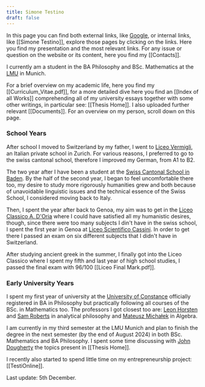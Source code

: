```yaml
---
title: Simone Testino
draft: false
---
```

In this page you can find both external links, like [Google](https://www.google.com), or internal links, like [[Simone Testino]], explore those pages by clicking on the links. Here you find my presentation and the most relevant links. For any issue or question on the website or its content, here you find my [[Contacts]].

I currently am a student in the BA Philosophy and BSc. Mathematics at the [LMU](https://www.lmu.de/en/) in Munich. 

For a brief overview on my academic life, here you find my [[Curriculum_Vitae.pdf]], for a more detailed dive here you find an [[Index of all Works]] comprehending all of my university essays together with some other writings, in particular see: [[Thesis Home]]. I also uploaded further relevant [[Documents]]. For an overview on my person, scroll down on this page.
### School Years
After school I moved to Switzerland by my father, I went to [Liceo Vermigli](http://liceo-vermigli.com/), an Italian private school in Zurich. For various reasons, I preferred to go to the swiss cantonal school, therefore I improved my German, from A1 to B2.

The two year after I have been a student at the [Swiss Cantonal School in Baden](https://www.kanti-baden.ch/). By the half of the second year, I began to feel uncomfortable there too, my desire to study more rigorously humanities grew and both because of unavoidable linguistic issues and the technical essence of the Swiss School, I considered moving back to Italy.

Then, I spent the year after back to Genoa, my aim was to get in the [Liceo Classico A. D'Oria](https://liceodoria.edu.it/) where I could have satisfied all my humanistic desires, though, since there were too many subjects I din't have in the swiss school, I spent the first year in Genoa at [Liceo Scientifico Cassini](https://www.liceocassini.it/). In order to get there I passed an exam on six different subjects that I didn't have in Switzerland.

After studying ancient greek in the summer, I finally got into the Liceo Classico where I spent my fifth and last year of high school studies, I passed the final exam with 96/100 [[Liceo Final Mark.pdf]].
### Early University Years
I spent my first year of university at the [University of Constance](https://www.uni-konstanz.de/) officially registered in BA in Philosophy but practically following all courses of the BSc. in Mathematics too. The professors I got closest too are: [Leon Horsten](https://www.philosophie.uni-konstanz.de/horsten/leon-horsten/) and [Sam Roberts](https://www.philosophie.uni-konstanz.de/en/ag-leon-horsten/members-of-the-ag-horsten/academic-staff/sam-roberts/) in analytical philosophy and [Mateusz Michałek](https://www.mathematik.uni-konstanz.de/working-group-real-geometry-and-algebra/prof-dr-mateusz-michalek/) in Algebra.

I am currently in my third semester at the LMU Munich and plan to finish the degree in the next semester (by the end of August 2024) in both BSc. Mathematics and BA Philosophy. I spent some time discussing with [John Dougherty](https://www.mcmp.philosophie.uni-muenchen.de/people/faculty/dougherty_john/index.html) the topics present in [[Thesis Home]].

I recently also started to spend little time on my entrepreneurship project: [[TestiOnline]].



Last update: 5th December.


